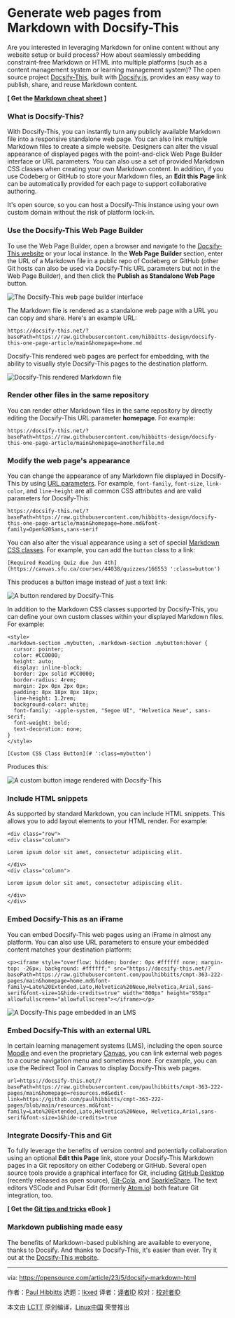 [#]: subject: "Generate web pages from Markdown with Docsify-This"
[#]: via: "https://opensource.com/article/23/5/docsify-markdown-html"
[#]: author: "Paul Hibbitts https://opensource.com/users/paulhibbitts"
[#]: collector: "lkxed"
[#]: translator: "chai001125"
[#]: reviewer: " "
[#]: publisher: " "
[#]: url: " "

Generate web pages from Markdown with Docsify-This
======

Are you interested in leveraging Markdown for online content without any website setup or build process? How about seamlessly embedding constraint-free Markdown or HTML into multiple platforms (such as a content management system or learning management system)? The open source project [Docsify-This][1], built with [Docsify.js][2], provides an easy way to publish, share, and reuse Markdown content.

**[ Get the [Markdown cheat sheet][3] ]**

### What is Docsify-This?

With Docsify-This, you can instantly turn any publicly available Markdown file into a responsive standalone web page. You can also link multiple Markdown files to create a simple website. Designers can alter the visual appearance of displayed pages with the point-and-click Web Page Builder interface or URL parameters. You can also use a set of provided Markdown CSS classes when creating your own Markdown content. In addition, if you use Codeberg or GitHub to store your Markdown files, an **Edit this Page** link can be automatically provided for each page to support collaborative authoring.

It's open source, so you can host a Docsify-This instance using your own custom domain without the risk of platform lock-in.

### Use the Docsify-This Web Page Builder

To use the Web Page Builder, open a browser and navigate to the [Docsify-This website][1] or your local instance. In the **Web Page Builder** section, enter the URL of a Markdown file in a public repo of Codeberg or GitHub (other Git hosts can also be used via Docsify-This URL parameters but not in the Web Page Builder), and then click the **Publish as Standalone Web Page** button.

![The Docsify-This web page builder interface][4]

The Markdown file is rendered as a standalone web page with a URL you can copy and share. Here's an example URL:

```
https://docsify-this.net/?basePath=https://raw.githubusercontent.com/hibbitts-design/docsify-this-one-page-article/main&homepage=home.md
```

Docsify-This rendered web pages are perfect for embedding, with the ability to visually style Docsify-This pages to the destination platform.

![Docsify-This rendered Markdown file][5]

### Render other files in the same repository

You can render other Markdown files in the same repository by directly editing the Docsify-This URL parameter **homepage**. For example:

```
https://docsify-this.net/?basePath=https://raw.githubusercontent.com/hibbitts-design/docsify-this-one-page-article/main&homepage=anotherfile.md
```

### Modify the web page's appearance

You can change the appearance of any Markdown file displayed in Docsify-This by using [URL parameters][6]. For example, `font-family`, `font-size`, `link-color`, and `line-height` are all common CSS attributes and are valid parameters for Docsify-This:

```
https://docsify-this.net/?basePath=https://raw.githubusercontent.com/hibbitts-design/docsify-this-one-page-article/main&homepage=home.md&font-family=Open%20Sans,sans-serif
```

You can also alter the visual appearance using a set of special [Markdown CSS classes][7]. For example, you can add the `button` class to a link:

```
[Required Reading Quiz due Jun 4th](https://canvas.sfu.ca/courses/44038/quizzes/166553 ':class=button')
```

This produces a button image instead of just a text link:

![A button rendered by Docsify-This][8]

In addition to the Markdown CSS classes supported by Docsify-This, you can define your own custom classes within your displayed Markdown files. For example:

```
<style>
.markdown-section .mybutton, .markdown-section .mybutton:hover {
  cursor: pointer;
  color: #CC0000;
  height: auto;
  display: inline-block;
  border: 2px solid #CC0000;
  border-radius: 4rem;
  margin: 2px 0px 2px 0px;
  padding: 8px 18px 8px 18px;
  line-height: 1.2rem;
  background-color: white;
  font-family: -apple-system, "Segoe UI", "Helvetica Neue", sans-serif;
  font-weight: bold;
  text-decoration: none;
}
</style>

[Custom CSS Class Button](# ':class=mybutton')
```

Produces this:

![A custom button image rendered with Docsify-This][9]

### Include HTML snippets

As supported by standard Markdown, you can include HTML snippets. This allows you to add layout elements to your HTML render. For example:

```
<div class="row">
<div class="column">

Lorem ipsum dolor sit amet, consectetur adipiscing elit.

</div>
<div class="column">

Lorem ipsum dolor sit amet, consectetur adipiscing elit.

</div>
</div>
```

### Embed Docsify-This as an iFrame

You can embed Docsify-This web pages using an iFrame in almost any platform. You can also use URL parameters to ensure your embedded content matches your destination platform:

```
<p><iframe style="overflow: hidden; border: 0px #ffffff none; margin-top: -26px; background: #ffffff;" src="https://docsify-this.net/?basePath=https://raw.githubusercontent.com/paulhibbitts/cmpt-363-222-pages/main&homepage=home.md&font-family=Lato%20Extended,Lato,Helvetica%20Neue,Helvetica,Arial,sans-serif&font-size=1&hide-credits=true" width="800px" height="950px" allowfullscreen="allowfullscreen"></iframe></p>
```

![A Docsify-This page embedded in an LMS][10]

### Embed Docsify-This with an external URL

In certain learning management systems (LMS), including the open source [Moodle][11] and even the proprietary [Canvas][12], you can link external web pages to a course navigation menu and sometimes more. For example, you can use the Redirect Tool in Canvas to display Docsify-This web pages.

```
url=https://docsify-this.net/?basePath=https://raw.githubusercontent.com/paulhibbitts/cmpt-363-222-pages/main&homepage=resources.md&edit-link=https://github.com/paulhibbitts/cmpt-363-222-pages/blob/main/resources.md&font-family=Lato%20Extended,Lato,Helvetica%20Neue, Helvetica,Arial,sans-serif&font-size=1&hide-credits=true
```

### Integrate Docsify-This and Git

To fully leverage the benefits of version control and potentially collaboration using an optional **Edit this Page** link, store your Docsify-This Markdown pages in a Git repository on either Codeberg or GitHub. Several open source tools provide a graphical interface for Git, including [GitHub Desktop][13] (recently released as open source), [Git-Cola][14], and [SparkleShare][15]. The text editors VSCode and Pulsar Edit (formerly [Atom.io][16]) both feature Git integration, too.

**[ Get the [Git tips and tricks][17] eBook ]**

### Markdown publishing made easy

The benefits of Markdown-based publishing are available to everyone, thanks to Docsify. And thanks to Docsify-This, it's easier than ever. Try it out at the [Docsify-This website][1].

--------------------------------------------------------------------------------

via: https://opensource.com/article/23/5/docsify-markdown-html

作者：[Paul Hibbitts][a]
选题：[lkxed][b]
译者：[译者ID](https://github.com/译者ID)
校对：[校对者ID](https://github.com/校对者ID)

本文由 [LCTT](https://github.com/LCTT/TranslateProject) 原创编译，[Linux中国](https://linux.cn/) 荣誉推出

[a]: https://opensource.com/users/paulhibbitts
[b]: https://github.com/lkxed/
[1]: https://docsify-this.net
[2]: https://docsify.js.org
[3]: https://opensource.com/downloads/cheat-sheet-markdown
[4]: https://opensource.com/sites/default/files/2023-04/docsify-this-web-page-builder.webp
[5]: https://opensource.com/sites/default/files/2023-04/docsify-this-rendered-markdown-file.webp
[6]: https://docsify-this.net/#/?id=page-appearance-url-parameters
[7]: https://docsify-this.net/#/?id=supported-markdown-css-classes
[8]: https://opensource.com/sites/default/files/2023-04/button.webp
[9]: https://opensource.com/sites/default/files/2023-04/custom-css-button.webp
[10]: https://opensource.com/sites/default/files/2023-04/docsify-this-iframe.webp
[11]: https://opensource.com/article/21/3/moodle-plugins
[12]: https://github.com/instructure/canvas-lms
[13]: https://github.com/desktop/desktop
[14]: https://opensource.com/article/20/3/git-cola
[15]: https://opensource.com/article/19/4/file-sharing-git
[16]: https://opensource.com/article/20/12/atom
[17]: https://opensource.com/downloads/git-tricks-tips
